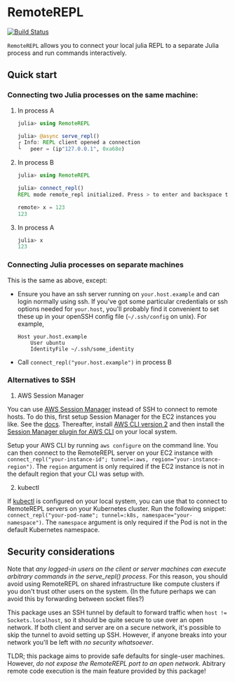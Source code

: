 # RemoteREPL

[![Build Status](https://github.com/c42f/RemoteREPL.jl/workflows/CI/badge.svg)](https://github.com/c42f/RemoteREPL.jl/actions)

`RemoteREPL` allows you to connect your local julia REPL to a separate Julia
process and run commands interactively.

## Quick start

### Connecting two Julia processes on the same machine:


1. In process A
    ```julia
    julia> using RemoteREPL

    julia> @async serve_repl()
    ┌ Info: REPL client opened a connection
    └   peer = (ip"127.0.0.1", 0xa68e)
    ```
2. In process B
    ```julia
    julia> using RemoteREPL

    julia> connect_repl()
    REPL mode remote_repl initialized. Press > to enter and backspace to exit.

    remote> x = 123
    123
    ```
3. In process A
    ```julia
    julia> x
    123
    ```

### Connecting Julia processes on separate machines

This is the same as above, except:

* Ensure you have an ssh server running on `your.host.example` and can login
  normally using ssh. If you've got some particular credentials or ssh options
  needed for `your.host`, you'll probably find it convenient to set these up in
  your openSSH config file (`~/.ssh/config` on unix). For example,
  ```ssh-config
  Host your.host.example
      User ubuntu
      IdentityFile ~/.ssh/some_identity
  ```
* Call `connect_repl("your.host.example")` in process B

### Alternatives to SSH

1) AWS Session Manager

You can use [AWS Session Manager](https://docs.aws.amazon.com/systems-manager/latest/userguide/session-manager.html) instead of SSH to connect to remote hosts. To do this, first setup Session Manager for the EC2 instances you like. See the [docs](https://docs.aws.amazon.com/systems-manager/latest/userguide/session-manager-getting-started.html). Thereafter, install [AWS CLI version 2](https://docs.aws.amazon.com/cli/latest/userguide/install-cliv2.html) and then install the [Session Manager plugin for AWS CLI](https://docs.aws.amazon.com/systems-manager/latest/userguide/session-manager-working-with-install-plugin.html) on your local system.

Setup your AWS CLI by running `aws configure` on the command line. You can then connect to the RemoteREPL server on your EC2 instance with `connect_repl("your-instance-id"; tunnel=:aws, region="your-instance-region")`. The `region` argument is only required if the EC2 instance is not in the default region that your CLI was setup with.

2) kubectl

If [kubectl](https://kubernetes.io/docs/reference/kubectl/overview/) is configured on your local system, you can use that to connect to RemoteREPL servers on your Kubernetes cluster. Run the following snippet: `connect_repl("your-pod-name"; tunnel=:k8s, namespace="your-namespace")`. The `namespace` argument is only required if the Pod is not in the default Kubernetes namespace.

## Security considerations

Note that *any logged-in users on the client or server machines can execute
arbitrary commands in the serve_repl() process*. For this reason, you should
avoid using RemoteREPL on shared infrastructure like compute clusters if you
don't trust other users on the system. (In the future perhaps we can avoid this
by forwarding between socket files?)

This package uses an SSH tunnel by default to forward traffic when `host !=
Sockets.localhost`, so it should be quite secure to use over an open network.
If both client and server are on a secure network, it's possible to skip the
tunnel to avoid setting up SSH. However, if anyone breaks into your network
you'll be left with *no security whatsoever*.

TLDR; this package aims to provide safe defaults for single-user machines.
However, *do not expose the RemoteREPL port to an open network*. Abitrary
remote code execution is the main feature provided by this package!

